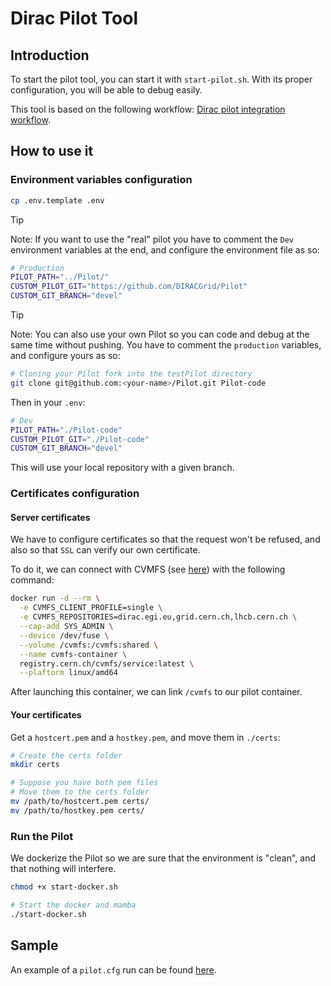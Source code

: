 # Dirac Pilot Tool

## Introduction

To start the pilot tool, you can start it with `start-pilot.sh`. With its proper configuration, you will be able to debug easily.

This tool is based on the following workflow: [Dirac pilot integration workflow](https://github.com/DIRACGrid/Pilot/blob/master/.github/workflows/integration.yml).

## How to use it

### Environment variables configuration

```bash
cp .env.template .env
```

> [!TIP]
> Note: If you want to use the "real" pilot you have to comment the `Dev` environment variables at the end, and configure the environment file as so:

```bash
# Production
PILOT_PATH="../Pilot/"
CUSTOM_PILOT_GIT="https://github.com/DIRACGrid/Pilot"
CUSTOM_GIT_BRANCH="devel"
```

> [!TIP]
> Note: You can also use your own Pilot so you can code and debug at the same time without pushing. You have to comment the `production` variables, and configure yours as so:

```bash
# Cloning your Pilot fork into the testPilot directory
git clone git@github.com:<your-name>/Pilot.git Pilot-code
```

Then in your `.env`:

```bash
# Dev
PILOT_PATH="./Pilot-code"
CUSTOM_PILOT_GIT="./Pilot-code"
CUSTOM_GIT_BRANCH="devel"
```

This will use your local repository with a given branch.

### Certificates configuration

#### Server certificates

We have to configure certificates so that the request won't be refused, and also so that `SSL` can verify our own certificate.

To do it, we can connect with CVMFS (see [here](https://cvmfs.readthedocs.io/)) with the following command:

```bash
docker run -d --rm \
  -e CVMFS_CLIENT_PROFILE=single \
  -e CVMFS_REPOSITORIES=dirac.egi.eu,grid.cern.ch,lhcb.cern.ch \
  --cap-add SYS_ADMIN \
  --device /dev/fuse \
  --volume /cvmfs:/cvmfs:shared \
  --name cvmfs-container \
  registry.cern.ch/cvmfs/service:latest \
  --plaftorm linux/amd64
```

After launching this container, we can link `/cvmfs` to our pilot container.

#### Your certificates

Get a `hostcert.pem` and a `hostkey.pem`, and move them in `./certs`:

```bash
# Create the certs folder
mkdir certs

# Suppose you have both pem files
# Move them to the certs folder
mv /path/to/hostcert.pem certs/
mv /path/to/hostkey.pem certs/
```

### Run the Pilot

We dockerize the Pilot so we are sure that the environment is "clean", and that nothing will interfere.

```bash
chmod +x start-docker.sh

# Start the docker and mamba
./start-docker.sh
```

## Sample

An example of a `pilot.cfg` run can be found [here](./example.cfg).